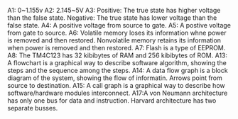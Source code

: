 A1: 0~1.155v
A2: 2.145~5V
A3: Positive: The true state has higher voltage than the false state. Negative: The true state has lower voltage than the false state.
A4: A positive voltage from source to gate.
A5: A postive voltage from gate to source.
A6: Volatile memory loses its information whne power is removed and then restored. Nonvolatile memory retains its information when power is removed and then restored.
A7: Flash is a type of EEPROM.
A8: The TM4C123 has 32 kibibytes of RAM and 256 kibibytes of ROM.
A13: A flowchart is a graphical way to describe software algorithm, showing the steps and the sequence among the steps.
A14: A data flow graph is a block diagram of the system, showing the flow of informatin. Arrows point from source to destination.
A15: A call graph is a graphical way to describe how software/hardware modules interconnect. 
A17:A von Neumann architecture has only one bus for data and instruction. Harvard architecture has two separate busses. 
